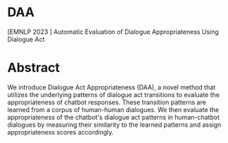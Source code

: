# DAA
[EMNLP 2023 ] Automatic Evaluation of Dialogue Appropriateness Using Dialogue Act

# Abstract
We introduce Dialogue Act Appropriateness (DAA), a novel method that utilizes the underlying patterns of dialogue act transitions to evaluate the appropriateness of chatbot responses.
These transition patterns are learned from a corpus of human-human dialogues. We then evaluate the appropriateness of the chatbot's dialogue act patterns in human-chatbot dialogues by measuring their similarity to the learned patterns and assign appropriateness scores accordingly.

